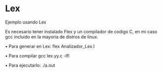 # Lex
Ejemplo usando Lex

Es necesario tener instalado Flex y un compilador de codigo C, en mi caso gcc incluido en la mayoria de distros de linux.

•	Para generar en Lex:
	flex Analizador_Lex.l

•	Para compilar 
	gcc lex.yy.c -lfl 

•	Para ejecutarlo:
	./a.out

